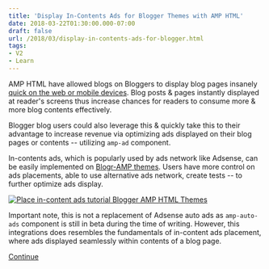 ```yaml
---
title: 'Display In-Contents Ads for Blogger Themes with AMP HTML'
date: 2018-03-22T01:30:00.000-07:00
draft: false
url: /2018/03/display-in-contents-ads-for-blogger.html
tags: 
- V2
- Learn
---
```


AMP HTML have allowed blogs on Bloggers to display blog pages insanely [quick on the web or mobile devices](https://blogr-amp.blogspot.my/2017/01/insane-ads-search-improvements-blogr.html?m=0). Blog posts & pages instantly displayed at reader's screens thus increase chances for readers to consume more & more blog contents effectively.  
  
Blogger blog users could also leverage this & quickly take this to their advantage to increase revenue via optimizing ads displayed on their blog pages or contents -- utilizing `amp-ad` component.  
  
In-contents ads, which is popularly used by ads network like Adsense, can be easily implemented on [Blogr-AMP themes](https://blogr-amp.blogspot.com/). Users have more control on ads placements, able to use alternative ads network, create tests -- to further optimize ads display.  
  

[![Place in-content ads tutorial Blogger AMP HTML Themes](https://3.bp.blogspot.com/-9cnbyCFe6Ps/WrJeIeMPYaI/AAAAAAAAqSs/pT8-u46vAnAYy-5hP4ZbiklHQ_2RU5dZgCLcBGAs/s640/Blogr%2BAMP-Adsense-In-Contents-Display-Tutorial%2B%25281%2529.png)](https://3.bp.blogspot.com/-9cnbyCFe6Ps/WrJeIeMPYaI/AAAAAAAAqSs/pT8-u46vAnAYy-5hP4ZbiklHQ_2RU5dZgCLcBGAs/s1600/Blogr%2BAMP-Adsense-In-Contents-Display-Tutorial%2B%25281%2529.png)

  
Important note, this is not a replacement of Adsense auto ads as `amp-auto-ads` component is still in beta during the time of writing. However, this integrations does resembles the fundamentals of in-content ads placement, where ads displayed seamlessly within contents of a blog page.  
  
[Continue](https://blogr-amp.blogspot.com/2018/03/display-in-contents-ads-for-blogger.html#more)